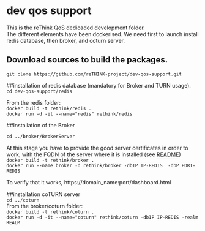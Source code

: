# dev qos support

This is the reThink QoS dedicaded development folder.   
The different elements have been dockerised. We need first to launch install redis database, then broker, and coturn server.

## Download sources to build the packages.
`git clone https://github.com/reTHINK-project/dev-qos-support.git`  

##installation of redis database (mandatory for Broker and TURN usage).  
`cd dev-qos-support/redis`  

From the redis folder:  
`docker build -t rethink/redis .`  
`docker run -d -it --name="redis" rethink/redis`   

##Installation of the Broker

`cd ../broker/BrokerServer`  

At this stage you have to provide the good server certificates in order to work, with the FQDN of the server where it is installed (see [README](broker/BrokerServer/sslkeys/README.md))  
`docker build -t rethink/broker .  `  
`docker run --name broker -d rethink/broker -dbIP IP-REDIS  -dbP PORT-REDIS `  

To verify that it works, https://domain_name:port/dashboard.html  

##installation coTURN server  
`cd ../coturn`  
From the broker/coturn folder:  
`docker build -t rethink/coturn .`   
`docker run -d -it --name="coturn" rethink/coturn -dbIP IP-REDIS -realm REALM`  




